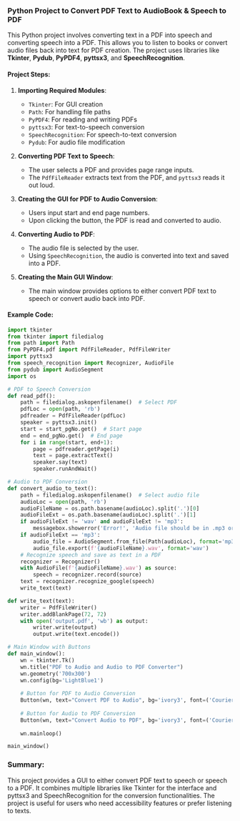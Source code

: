 ### Python Project to Convert PDF Text to AudioBook & Speech to PDF

This Python project involves converting text in a PDF into speech and converting speech into a PDF. This allows you to listen to books or convert audio files back into text for PDF creation. The project uses libraries like **Tkinter**, **Pydub**, **PyPDF4**, **pyttsx3**, and **SpeechRecognition**.

#### Project Steps:

1. **Importing Required Modules**:
   - `Tkinter`: For GUI creation
   - `Path`: For handling file paths
   - `PyPDF4`: For reading and writing PDFs
   - `pyttsx3`: For text-to-speech conversion
   - `SpeechRecognition`: For speech-to-text conversion
   - `Pydub`: For audio file modification

2. **Converting PDF Text to Speech**:
   - The user selects a PDF and provides page range inputs.
   - The `PdfFileReader` extracts text from the PDF, and `pyttsx3` reads it out loud.
   
3. **Creating the GUI for PDF to Audio Conversion**:
   - Users input start and end page numbers.
   - Upon clicking the button, the PDF is read and converted to audio.

4. **Converting Audio to PDF**:
   - The audio file is selected by the user.
   - Using `SpeechRecognition`, the audio is converted into text and saved into a PDF.

5. **Creating the Main GUI Window**:
   - The main window provides options to either convert PDF text to speech or convert audio back into PDF.

#### Example Code:

```python
import tkinter
from tkinter import filedialog
from path import Path
from PyPDF4.pdf import PdfFileReader, PdfFileWriter
import pyttsx3
from speech_recognition import Recognizer, AudioFile
from pydub import AudioSegment
import os

# PDF to Speech Conversion
def read_pdf():
    path = filedialog.askopenfilename()  # Select PDF
    pdfLoc = open(path, 'rb')
    pdfreader = PdfFileReader(pdfLoc)
    speaker = pyttsx3.init()
    start = start_pgNo.get()  # Start page
    end = end_pgNo.get()  # End page
    for i in range(start, end+1):
        page = pdfreader.getPage(i)
        text = page.extractText()
        speaker.say(text)
        speaker.runAndWait()

# Audio to PDF Conversion
def convert_audio_to_text():
    path = filedialog.askopenfilename()  # Select audio file
    audioLoc = open(path, 'rb')
    audioFileName = os.path.basename(audioLoc).split('.')[0]
    audioFileExt = os.path.basename(audioLoc).split('.')[1]
    if audioFileExt != 'wav' and audioFileExt != 'mp3':
        messagebox.showerror('Error!', 'Audio file should be in .mp3 or .wav format.')
    if audioFileExt == 'mp3':
        audio_file = AudioSegment.from_file(Path(audioLoc), format='mp3')
        audio_file.export(f'{audioFileName}.wav', format='wav')
    # Recognize speech and save as text in a PDF
    recognizer = Recognizer()
    with AudioFile(f'{audioFileName}.wav') as source:
        speech = recognizer.record(source)
    text = recognizer.recognize_google(speech)
    write_text(text)

def write_text(text):
    writer = PdfFileWriter()
    writer.addBlankPage(72, 72)
    with open('output.pdf', 'wb') as output:
        writer.write(output)
        output.write(text.encode())

# Main Window with Buttons
def main_window():
    wn = tkinter.Tk()
    wn.title("PDF to Audio and Audio to PDF Converter")
    wn.geometry('700x300')
    wn.config(bg='LightBlue1')
    
    # Button for PDF to Audio Conversion
    Button(wn, text="Convert PDF to Audio", bg='ivory3', font=('Courier', 15), command=read_pdf).place(x=230, y=80)
    
    # Button for Audio to PDF Conversion
    Button(wn, text="Convert Audio to PDF", bg='ivory3', font=('Courier', 15), command=convert_audio_to_text).place(x=230, y=150)
    
    wn.mainloop()

main_window()
```

### Summary:
This project provides a GUI to either convert PDF text to speech or speech to a PDF. It combines multiple libraries like Tkinter for the interface and pyttsx3 and SpeechRecognition for the conversion functionalities. The project is useful for users who need accessibility features or prefer listening to texts.
